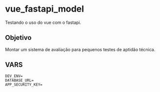 # vue_fastapi_model
Testando o uso do vue com o fastapi.

## Objetivo
Montar um sistema de avaliação para pequenos testes de aptidão técnica.


## VARS
```dotenv
DEV_ENV=
DATABASE_URL=
APP_SECURITY_KEY=
```